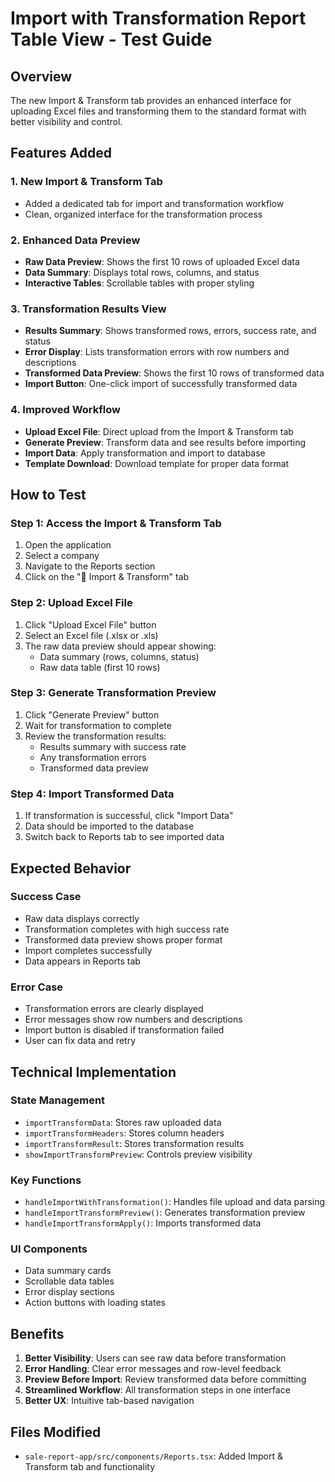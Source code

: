 # Import with Transformation Report Table View - Test Guide

## Overview
The new Import & Transform tab provides an enhanced interface for uploading Excel files and transforming them to the standard format with better visibility and control.

## Features Added

### 1. New Import & Transform Tab
- Added a dedicated tab for import and transformation workflow
- Clean, organized interface for the transformation process

### 2. Enhanced Data Preview
- **Raw Data Preview**: Shows the first 10 rows of uploaded Excel data
- **Data Summary**: Displays total rows, columns, and status
- **Interactive Tables**: Scrollable tables with proper styling

### 3. Transformation Results View
- **Results Summary**: Shows transformed rows, errors, success rate, and status
- **Error Display**: Lists transformation errors with row numbers and descriptions
- **Transformed Data Preview**: Shows the first 10 rows of transformed data
- **Import Button**: One-click import of successfully transformed data

### 4. Improved Workflow
- **Upload Excel File**: Direct upload from the Import & Transform tab
- **Generate Preview**: Transform data and see results before importing
- **Import Data**: Apply transformation and import to database
- **Template Download**: Download template for proper data format

## How to Test

### Step 1: Access the Import & Transform Tab
1. Open the application
2. Select a company
3. Navigate to the Reports section
4. Click on the "🔄 Import & Transform" tab

### Step 2: Upload Excel File
1. Click "Upload Excel File" button
2. Select an Excel file (.xlsx or .xls)
3. The raw data preview should appear showing:
   - Data summary (rows, columns, status)
   - Raw data table (first 10 rows)

### Step 3: Generate Transformation Preview
1. Click "Generate Preview" button
2. Wait for transformation to complete
3. Review the transformation results:
   - Results summary with success rate
   - Any transformation errors
   - Transformed data preview

### Step 4: Import Transformed Data
1. If transformation is successful, click "Import Data"
2. Data should be imported to the database
3. Switch back to Reports tab to see imported data

## Expected Behavior

### Success Case
- Raw data displays correctly
- Transformation completes with high success rate
- Transformed data preview shows proper format
- Import completes successfully
- Data appears in Reports tab

### Error Case
- Transformation errors are clearly displayed
- Error messages show row numbers and descriptions
- Import button is disabled if transformation failed
- User can fix data and retry

## Technical Implementation

### State Management
- `importTransformData`: Stores raw uploaded data
- `importTransformHeaders`: Stores column headers
- `importTransformResult`: Stores transformation results
- `showImportTransformPreview`: Controls preview visibility

### Key Functions
- `handleImportWithTransformation()`: Handles file upload and data parsing
- `handleImportTransformPreview()`: Generates transformation preview
- `handleImportTransformApply()`: Imports transformed data

### UI Components
- Data summary cards
- Scrollable data tables
- Error display sections
- Action buttons with loading states

## Benefits

1. **Better Visibility**: Users can see raw data before transformation
2. **Error Handling**: Clear error messages and row-level feedback
3. **Preview Before Import**: Review transformed data before committing
4. **Streamlined Workflow**: All transformation steps in one interface
5. **Better UX**: Intuitive tab-based navigation

## Files Modified
- `sale-report-app/src/components/Reports.tsx`: Added Import & Transform tab and functionality
